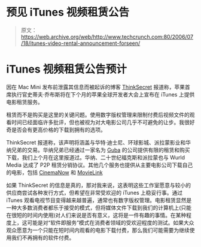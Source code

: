 # 预见 iTunes 视频租赁公告 

> 原文：<https://web.archive.org/web/http://www.techcrunch.com:80/2006/07/18/itunes-video-rental-announcement-forseen/>

# iTunes 视频租赁公告预计

 [](https://web.archive.org/web/20221204183843/http://www.apple.com/itunes/) 因在 Mac Mini 发布前泄露其信息而被起诉的博客 [ThinkSecret](https://web.archive.org/web/20221204183843/http://www.thinksecret.com/news/0607itunesmovies.html) 报道称，苹果首席执行官史蒂夫·乔布斯将在下个月的苹果全球开发者大会上宣布在 iTunes 上提供电影租赁服务。

租赁而不是购买是这里的关键问题。使用数字版权管理来限制付费后视频文件的观看时间已经面临许多批评，但也被视为对大电影公司几乎不可避免的让步。我很好奇是否会有更高价格的下载到拥有的选项。

ThinkSecret 报道称，该声明将涵盖与华特·迪士尼、环球影城、派拉蒙影业和华纳兄弟的交易。华纳兄弟已经通过一家名为 [Guba](https://web.archive.org/web/20221204183843/http://www.guba.com/) 的公司提供有限的租赁和购买下载，我们上个月在这里报道过。华纳、二十世纪福克斯和派拉蒙也与 Wurld Media 达成了 P2P 租赁分销协议。其他几个服务也提供从主要电影公司下载自己的电影，包括 [CinemaNow](https://web.archive.org/web/20221204183843/http://www.cinemanow.com/) 和 [MovieLink](https://web.archive.org/web/20221204183843/http://movielink.com/)

如果 ThinkSecret 的信息是真的，那对我来说，这表明这些工作室愿意与较小的供应商尝试各种发行方式，但希望在非常受欢迎的 iTunes 上稳妥行事。通过 iTunes 观看电视节目变得越来越普遍，通常也有数字版权管理。电影租赁显然是一种大多数消费者都乐于接受的模式，但将媒体文件下载到我们的计算机上(只能在很短的时间内使用)对人们来说是否有意义，这将是一件有趣的事情。在某种程度上，这可能是对“软件即服务”模式在消费者领域的受欢迎程度的测试。如果大众观众愿意为一个只能在短时间内观看的电影下载付费，那么我们可能需要为继续使用我们不再拥有的软件付费。